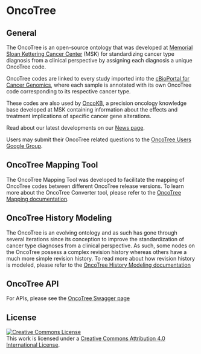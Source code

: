 # OncoTree

## General

The OncoTree is an open-source ontology that was developed at [Memorial Sloan Kettering Cancer Center](https://www.mskcc.org/) (MSK) for standardizing cancer type diagnosis from a clinical perspective by assigning each diagnosis a unique OncoTree code.

OncoTree codes are linked to every study imported into the [cBioPortal for Cancer Genomics](https://www.cbioportal.org/), where each sample is annotated with its own OncoTree code corresponding to its respective cancer type.

These codes are also used by [OncoKB](http://oncokb.org/), a precision oncology knowledge base developed at MSK containing information about the effects and treatment implications of specific cancer gene alterations.


Read about our latest developments on our [News page](/docs/News.md).

Users may submit their OncoTree related questions to the [OncoTree Users Google Group](https://groups.google.com/forum/#!forum/oncotree-users).

## OncoTree Mapping Tool

The OncoTree Mapping Tool was developed to facilitate the mapping of OncoTree codes between different OncoTree release versions. To learn more about the OncoTree Converter tool, please refer to the [OncoTree Mapping documentation](/docs/OncoTree-Mapping-Tool.md).

## OncoTree History Modeling
The OncoTree is an evolving ontology and as such has gone through several iterations since its conception to improve the standardization of cancer type diagnoses from a clinical perspective. As such, some nodes on the OncoTree possess a complex revision history whereas others have a much more simple revision history. To read more about how revision history is modeled, please refer to the [OncoTree History Modeling documentation](/docs/OncoTree-History-Modeling.md)

## OncoTree API

For APIs, please see the [OncoTree Swagger page](http://oncotree.mskcc.org/#/home?tab=api)


## License
<a rel="license" href="http://creativecommons.org/licenses/by/4.0/"><img alt="Creative Commons License" style="border-width:0" src="https://i.creativecommons.org/l/by/4.0/88x31.png" /></a><br />This work is licensed under a <a rel="license" href="http://creativecommons.org/licenses/by/4.0/">Creative Commons Attribution 4.0 International License</a>.
